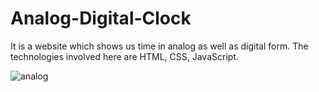 # Analog-Digital-Clock
It is a website which shows us time in analog as well as digital form. The technologies involved here are HTML, CSS, JavaScript.


![analog](https://user-images.githubusercontent.com/47470062/179943761-24b1f2bf-9ae1-46c6-832b-59b36377c4c9.png)
